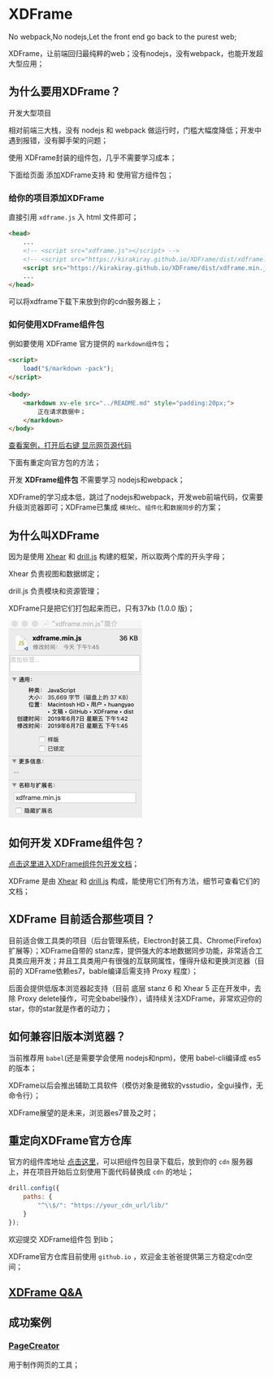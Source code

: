 # XDFrame

No webpack,No nodejs,Let the front end go back to the purest web;

XDFrame，让前端回归最纯粹的web；没有nodejs，没有webpack，也能开发超大型应用；

## 为什么要用XDFrame？

开发大型项目

相对前端三大栈，没有 nodejs 和 webpack 做运行时，门槛大幅度降低；开发中遇到报错，没有脚手架的问题；

使用 XDFrame封装的组件包，几乎不需要学习成本；

下面给页面 添加XDFrame支持 和 使用官方组件包；

### 给你的项目添加XDFrame

直接引用 `xdframe.js` 入 html 文件即可；

```html
<head>
    ...
    <!-- <script src="xdframe.js"></script> -->
    <!-- <script src="https://kirakiray.github.io/XDFrame/dist/xdframe.js"></script> -->
    <script src="https://kirakiray.github.io/XDFrame/dist/xdframe.min.js"></script>
    ...
</head>
```

可以将xdframe下载下来放到你的cdn服务器上；

### 如何使用XDFrame组件包

例如要使用 XDFrame 官方提供的 `markdown组件包`；

```html
<script>
    load("$/markdown -pack");
</script>

<body>
    <markdown xv-ele src="../README.md" style="padding:20px;">
        正在请求数据中；
    </markdown>
</body>
```

[查看案例，打开后右键 显示网页源代码](https://kirakiray.github.io/XDFrame/demo/markdown_test.html)

下面有重定向官方包的方法；

开发 **XDFrame组件包** 不需要学习 nodejs和webpack；

XDFrame的学习成本低，跳过了nodejs和webpack，开发web前端代码，仅需要升级浏览器即可；XDFrame已集成 `模块化`、`组件化`和`数据同步`的方案；

## 为什么叫XDFrame

因为是使用 [Xhear](https://github.com/kirakiray/Xhear) 和 [drill.js](https://github.com/kirakiray/drill.js) 构建的框架，所以取两个库的开头字母；

Xhear 负责视图和数据绑定；

drill.js 负责模块和资源管理；

XDFrame只是把它们打包起来而已，只有37kb (1.0.0 版)；

<img src="doc/sources/xdframe_fime_info.png" width="263" />

## 如何开发 XDFrame组件包？

[点击这里进入XDFrame组件包开发文档](doc/README.md)；

XDFrame 是由 [Xhear](https://github.com/kirakiray/Xhear) 和 [drill.js](https://github.com/kirakiray/drill.js) 构成，能使用它们所有方法，细节可查看它们的文档；

## XDFrame 目前适合那些项目？

目前适合做工具类的项目（后台管理系统，Electron封装工具、Chrome(Firefox)扩展等）；XDFrame自带的 stanz库，提供强大的本地数据同步功能，非常适合工具类应用开发；并且工具类用户有很强的互联网属性，懂得升级和更换浏览器（目前的 XDFrame依赖es7，bable编译后需支持 Proxy 程度）；

后面会提供低版本浏览器起支持（目前 底层 stanz 6 和 Xhear 5 正在开发中，去除 Proxy delete操作，可完全babel操作），请持续关注XDFrame，非常欢迎你的star，你的star就是作者的动力；

## 如何兼容旧版本浏览器？

当前推荐用 `babel`(还是需要学会使用 nodejs和npm)，使用 babel-cli编译成 es5 的版本；

XDFrame以后会推出辅助工具软件（模仿对象是微软的vsstudio，全gui操作，无命令行）；

XDFrame展望的是未来，浏览器es7普及之时；

## 重定向XDFrame官方仓库

官方的组件库地址 [点击这里](https://github.com/kirakiray/XDFrame/tree/master/lib)，可以把组件包目录下载后，放到你的 `cdn` 服务器上，并在项目开始后立刻使用下面代码替换成 `cdn` 的地址；

```javascript
drill.config({
    paths: {
        "^\\$/": "https://your_cdn_url/lib/"
    }
});
```

欢迎提交 XDFrame组件包 到lib；

XDFrame官方仓库目前使用 `github.io` ，欢迎金主爸爸提供第三方稳定cdn空间；

## [XDFrame Q&A](doc/qanda.md)

## 成功案例

### [PageCreator](https://kirakiray.com/pageCreator/)

用于制作网页的工具；
